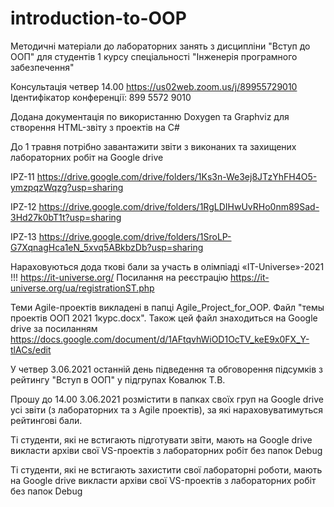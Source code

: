 # introduction-to-OOP
Методичні матеріали до лабораторних занять з дисципліни "Вступ до ООП" 
для студентів 1 курсу спеціальності "Інженерія програмного забезпечення"

 Консультація четвер 14.00 
 https://us02web.zoom.us/j/89955729010
 Ідентифікатор конференції: 899 5572 9010
 
Додана документація по використанню Doxygen та Graphviz для створення HTML-звіту з проектів на C# 

До 1 травня потрібно завантажити звіти з виконаних та захищених лабораторних робіт на Google drive

IPZ-11 https://drive.google.com/drive/folders/1Ks3n-We3ej8JTzYhFH4O5-ymzpqzWqzg?usp=sharing

IPZ-12 https://drive.google.com/drive/folders/1RgLDIHwUvRHo0nm89Sad-3Hd27k0bT1t?usp=sharing

IPZ-13 https://drive.google.com/drive/folders/1SroLP-G7XqnagHca1eN_5xvq5ABkbzDb?usp=sharing

Нараховуються дода ткові бали за участь в олімпіаді «IT-Universe»-2021 !!!   https://it-universe.org/
Посилання на реєстрацію https://it-universe.org/ua/registrationST.php

Теми Agile-проектів викладені в папці Agile_Project_for_OOP.
Файл "темы проектів ООП 2021 1курс.docx". 
Також цей файл знаходиться на Google drive за посиланням 
https://docs.google.com/document/d/1AFtqvhWiOD1OcTV_keE9x0FX_Y-tlACs/edit

У четвер 3.06.2021 останній день підведення та обговорення підсумків з рейтингу "Вступ в ООП" у підгрупах Ковалюк Т.В.

Прошу до 14.00 3.06.2021 розмістити в папках своїх груп на Google drive усі звіти (з лабораторних та з Agile проектів), за які нараховуватимуться рейтингові бали.

Ті студенти, які не встигають  підготувати звіти, мають на Google drive викласти архіви свої VS-проектів з лабораторних робіт без папок Debug

Ті студенти, які не встигають захистити свої лабораторні роботи, мають на Google drive викласти архіви свої VS-проектів  з лабораторних робіт без папок Debug


